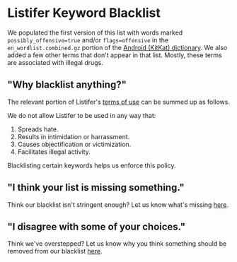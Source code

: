 # Listifer Keyword Blacklist

We populated the first version of this list with words marked `possibly_offensive=true` and/or `flags=offensive` in the `en_wordlist.combined.gz` portion of the [Android (KitKat) dictionary](https://android.googlesource.com/platform/packages/inputmethods/LatinIME/+/master/dictionaries/). We also added a few other terms that don't appear in that list. Mostly, these terms are associated with illegal drugs.

## "Why blacklist anything?"

The relevant portion of Listifer's [terms of use](https://listifer.com/terms) can be summed up as follows.

We do not allow Listifer to be used in any way that:

1. Spreads hate.
2. Results in intimidation or harrassment.
3. Causes objectification or victimization.
4. Facilitates illegal activity.

Blacklisting certain keywords helps us enforce this policy.

## "I think your list is missing something."

Think our blacklist isn't stringent enough? Let us know what's missing [here](https://github.com/studiohyperset/listifer-blacklist/issues/2).

## "I disagree with some of your choices." 

Think we've overstepped? Let us know why you think something should be removed from our blacklist [here](https://github.com/studiohyperset/listifer-blacklist/issues/1).
